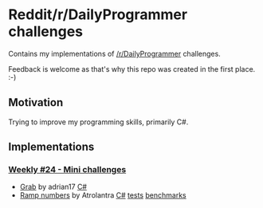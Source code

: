 # Reddit/r/DailyProgrammer challenges
Contains my implementations of [/r/DailyProgrammer](http://www.reddit.com/r/dailyprogrammer) challenges.

Feedback is welcome as that's why this repo was created in the first place. :-)

## Motivation
Trying to improve my programming skills, primarily C#.

## Implementations

### [Weekly #24 - Mini challenges](http://www.reddit.com/r/dailyprogrammer/comments/3o4tpz/weekly_24_mini_challenges/)
- [Grab](http://www.reddit.com/r/dailyprogrammer/comments/3o4tpz/weekly_24_mini_challenges/cvu1763) by adrian17
[C#](/CSharp/Weekly24/Grab)
- [Ramp numbers](http://www.reddit.com/r/dailyprogrammer/comments/3o4tpz/weekly_24_mini_challenges/cvudq0c) by Atrolantra
[C#](/CSharp/Weekly24/RampNumbers)
[tests](/CSharp/Weekly24/RampNumbers.Test)
[benchmarks](/CSharp/Weekly24/RampNumbers.Benchmark)
